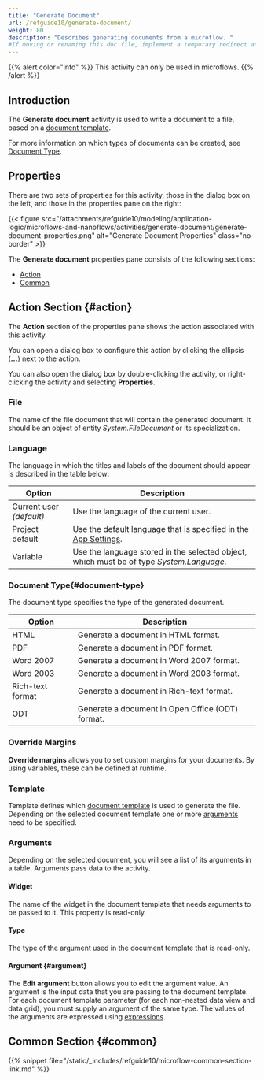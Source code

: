 ```yaml
---
title: "Generate Document"
url: /refguide10/generate-document/
weight: 80
description: "Describes generating documents from a microflow. "
#If moving or renaming this doc file, implement a temporary redirect and let the respective team know they should update the URL in the product. See Mapping to Products for more details.
---
```


{{% alert color="info" %}}
This activity can only be used in microflows.
{{% /alert %}}

## Introduction

The **Generate document** activity is used to write a document to a file, based on a [document template](/refguide10/document-templates/). 

For more information on which types of documents can be created, see [Document Type](#document-type).

## Properties

There are two sets of properties for this activity, those in the dialog box on the left, and those in the properties pane on the right:

{{< figure src="/attachments/refguide10/modeling/application-logic/microflows-and-nanoflows/activities/generate-document/generate-document-properties.png" alt="Generate Document Properties" class="no-border" >}}

The **Generate document** properties pane consists of the following sections:

* [Action](#action)
* [Common](#common)

## Action Section {#action}

The **Action** section of the properties pane shows the action associated with this activity.

You can open a dialog box to configure this action by clicking the ellipsis (**…**) next to the action.

You can also open the dialog box by double-clicking the activity, or right-clicking the activity and selecting **Properties**.

### File

The name of the file document that will contain the generated document. It should be an object of entity *System.FileDocument* or its specialization.

### Language

The language in which the titles and labels of the document should appear is described in the table below:

| Option | Description |
| --- | --- |
| Current user *(default)*  | Use the language of the current user. |
| Project default | Use the default language that is specified in the [App Settings](/refguide10/app-settings/). |
| Variable | Use the language stored in the selected object, which must be of type *System.Language*. |

### Document Type{#document-type}

The document type specifies the type of the generated document.

| Option | Description |
| --- | --- |
| HTML | Generate a document in HTML format. |
| PDF | Generate a document in PDF format. |
| Word 2007 | Generate a document in Word 2007 format. |
| Word 2003 | Generate a document in Word 2003 format. |
| Rich-text format | Generate a document in Rich-text format. |
| ODT | Generate a document in Open Office (ODT) format. |

### Override Margins

**Override margins** allows you to set custom margins for your documents. By using variables, these can be defined at runtime.

### Template

Template defines which [document template](/refguide10/document-templates/) is used to generate the file. Depending on the selected document template one or more [arguments](#argument) need to be specified. 

### Arguments

Depending on the selected document, you will see a list of its arguments in a table. Arguments pass data to the activity. 

#### Widget

The name of the widget in the document template that needs arguments to be passed to it. This property is read-only.

#### Type

The type of the argument used in the document template that is read-only.

#### Argument {#argument}

The **Edit argument** button allows you to edit the argument value.  An argument is the input data that you are passing to the document template. For each document template parameter (for each non-nested data view and data grid), you must supply an argument of the same type. The values of the arguments are expressed using [expressions](/refguide10/expressions/).

## Common Section {#common}

{{% snippet file="/static/_includes/refguide10/microflow-common-section-link.md" %}}
